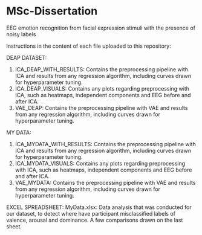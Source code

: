# MSc-Dissertation
EEG emotion recognition from facial expression stimuli with the presence of noisy labels

Instructions in the content of each file uploaded to this repository:

DEAP DATASET:

1) ICA_DEAP_WITH_RESULTS: Contains the preprocessing pipeline with ICA and results from any regression algorithm, including curves drawn for hyperparameter tuning.
2) ICA_DEAP_VISUALS: Contains any plots regarding preprocessing with ICA, such as heatmaps, independent components and EEG before and after ICA.
3) VAE_DEAP: Contains the preprocessing pipeline with VAE and results from any regression algorithm, including curves drawn for hyperparameter tuning.

MY DATA:

1) ICA_MYDATA_WITH_RESULTS: Contains the preprocessing pipeline with ICA and results from any regression algorithm, including curves drawn for hyperparameter tuning.
2) ICA_MYDATA_VISUALS: Contains any plots regarding preprocessing with ICA, such as heatmaps, independent components and EEG before and after ICA.
3) VAE_MYDATA: Contains the preprocessing pipeline with VAE and results from any regression algorithm, including curves drawn for hyperparameter tuning.


EXCEL SPREADSHEET:
MyData.xlsx: Data analysis that was conducted for our dataset, to detect where have participant misclassified labels of valence, arousal and dominance. A few comparisons drawn on the last sheet.
